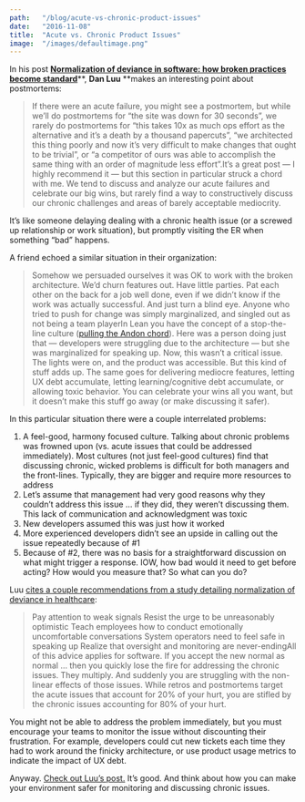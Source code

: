 ```yaml
---
path:	"/blog/acute-vs-chronic-product-issues"
date:	"2016-11-08"
title:	"Acute vs. Chronic Product Issues"
image:	"/images/defaultimage.png"
---
```


In his post [**Normalization of deviance in software: how broken practices become standard**](http://danluu.com/wat/)**, **Dan Luu** **makes an interesting point about postmortems:


> If there were an acute failure, you might see a postmortem, but while we’ll do postmortems for “the site was down for 30 seconds”, we rarely do postmortems for “this takes 10x as much ops effort as the alternative and it’s a death by a thousand papercuts”, “we architected this thing poorly and now it’s very difficult to make changes that ought to be trivial”, or “a competitor of ours was able to accomplish the same thing with an order of magnitude less effort”.It’s a great post — I highly recommend it — but this section in particular struck a chord with me. We tend to discuss and analyze our acute failures and celebrate our big wins, but rarely find a way to constructively discuss our chronic challenges and areas of barely acceptable mediocrity.

It’s like someone delaying dealing with a chronic health issue (or a screwed up relationship or work situation), but promptly visiting the ER when something “bad” happens.

A friend echoed a similar situation in their organization:


> Somehow we persuaded ourselves it was OK to work with the broken architecture. We’d churn features out. Have little parties. Pat each other on the back for a job well done, even if we didn’t know if the work was actually successful. And just turn a blind eye. Anyone who tried to push for change was simply marginalized, and singled out as not being a team playerIn Lean you have the concept of a stop-the-line culture ([pulling the Andon chord](http://www.shmula.com/about-peter-abilla/what-is-andon-in-the-toyota-production-system/)). Here was a person doing just that — developers were struggling due to the architecture — but she was marginalized for speaking up. Now, this wasn’t a critical issue. The lights were on, and the product was accessible. But this kind of stuff adds up. The same goes for delivering mediocre features, letting UX debt accumulate, letting learning/cognitive debt accumulate, or allowing toxic behavior. You can celebrate your wins all you want, but it doesn’t make this stuff go away (or make discussing it safer).

In this particular situation there were a couple interrelated problems:

1. A feel-good, harmony focused culture. Talking about chronic problems was frowned upon (vs. acute issues that could be addressed immediately). Most cultures (not just feel-good cultures) find that discussing chronic, wicked problems is difficult for both managers and the front-lines. Typically, they are bigger and require more resources to address
2. Let’s assume that management had very good reasons why they couldn’t address this issue … if they did, they weren’t discussing them. This lack of communication and acknowledgment was toxic
3. New developers assumed this was just how it worked
4. More experienced developers didn’t see an upside in calling out the issue repeatedly because of #1
5. Because of #2, there was no basis for a straightforward discussion on what might trigger a response. IOW, how bad would it need to get before acting? How would you measure that?
So what can you do?

Luu [cites a couple recommendations from a study detailing normalization of deviance in healthcare](https://www.ncbi.nlm.nih.gov/pmc/articles/PMC2821100/):


> Pay attention to weak signals
> Resist the urge to be unreasonably optimistic
> Teach employees how to conduct emotionally uncomfortable conversations
> System operators need to feel safe in speaking up
> Realize that oversight and monitoring are never-endingAll of this advice applies for software. If you accept the new normal as normal … then you quickly lose the fire for addressing the chronic issues. They multiply. And suddenly you are struggling with the non-linear effects of those issues. While retros and postmortems target the acute issues that account for 20% of your hurt, you are stifled by the chronic issues accounting for 80% of your hurt.

You might not be able to address the problem immediately, but you must encourage your teams to monitor the issue without discounting their frustration. For example, developers could cut new tickets each time they had to work around the finicky architecture, or use product usage metrics to indicate the impact of UX debt.

Anyway. [Check out Luu’s post.](http://danluu.com/wat/) It’s good. And think about how you can make your environment safer for monitoring and discussing chronic issues.

